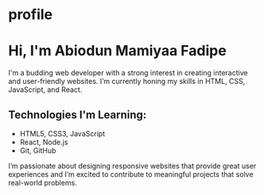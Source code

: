 # profile
# Hi, I'm Abiodun Mamiyaa Fadipe
I'm a budding web developer with a strong interest in creating interactive and user-friendly websites. I’m currently honing my skills in HTML, CSS, JavaScript, and React.

## Technologies I'm Learning:
- HTML5, CSS3, JavaScript
- React, Node.js
- Git, GitHub

I’m passionate about designing responsive websites that provide great user experiences and I’m excited to contribute to meaningful projects that solve real-world problems.
